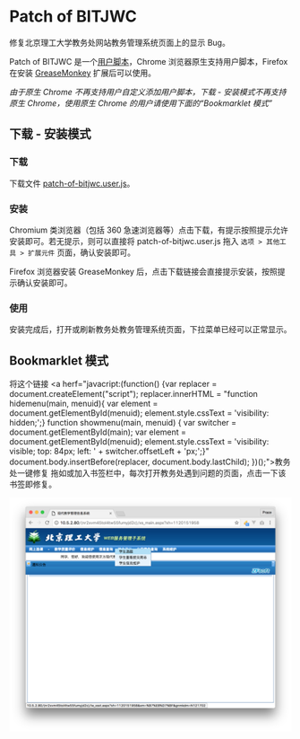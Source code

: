 # Patch of BITJWC
修复北京理工大学教务处网站教务管理系统页面上的显示 Bug。

Patch of BITJWC 是一个[用户脚本](http://userscripts-mirror.org/)，Chrome 浏览器原生支持用户脚本，Firefox 在安装 [GreaseMonkey](https://addons.mozilla.org/en-US/firefox/addon/greasemonkey/) 扩展后可以使用。

*由于原生 Chrome 不再支持用户自定义添加用户脚本，下载 - 安装模式不再支持原生 Chrome，使用原生 Chrome 的用户请使用下面的“Bookmarklet 模式”*

## 下载 - 安装模式

### 下载
下载文件 [patch-of-bitjwc.user.js](https://github.com/fenprace/Patch-of-BITJWC/raw/master/patch-of-bitjwc.user.js)。

### 安装
Chromium 类浏览器（包括 360 急速浏览器等）点击下载，有提示按照提示允许安装即可。若无提示，则可以直接将 patch-of-bitjwc.user.js 拖入 `选项 > 其他工具 > 扩展元件` 页面，确认安装即可。

Firefox 浏览器安装 GreaseMonkey 后，点击下载链接会直接提示安装，按照提示确认安装即可。

### 使用
安装完成后，打开或刷新教务处教务管理系统页面，下拉菜单已经可以正常显示。

## Bookmarklet 模式
将这个链接 <a herf="javacript:(function() {var replacer = document.createElement("script"); replacer.innerHTML = "function hidemenu(main, menuid){ var element = document.getElementById(menuid); element.style.cssText = 'visibility: hidden;';} function showmenu(main, menuid) { var switcher = document.getElementById(main); var element = document.getElementById(menuid); element.style.cssText = 'visibility: visible; top: 84px; left: ' + switcher.offsetLeft + 'px;';}" document.body.insertBefore(replacer, document.body.lastChild); })();">教务处一键修复</a> 拖如或加入书签栏中，每次打开教务处遇到问题的页面，点击一下该书签即修复。

![](https://github.com/fenprace/Patch-of-BITJWC/raw/master/screenshot.png)
